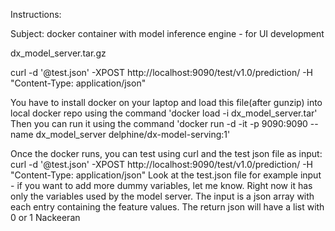 Instructions:

Subject: docker container with model inference engine - for UI development
 
dx_model_server.tar.gz

 curl -d '@test.json' -XPOST http://localhost:9090/test/v1.0/prediction/ -H "Content-Type: application/json"


You have to install docker on your laptop and load this file(after gunzip) into local docker repo using the command
'docker load -i dx_model_server.tar'
Then you can run it using the command
'docker run -d -it -p 9090:9090 --name dx_model_server delphine/dx-model-serving:1'

Once the docker runs, you can test using curl and the test json file as input:
 curl -d '@test.json' -XPOST http://localhost:9090/test/v1.0/prediction/ -H "Content-Type: application/json"
Look at the test.json file for example input - if you want to add more dummy variables, let me know. Right now it has only the variables used by the model server.
The input is a json array with each entry containing the feature values. The return json will have a list with 0 or 1 
Nackeeran
